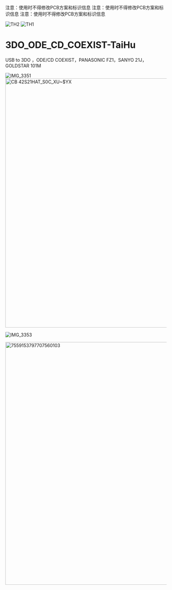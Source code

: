 注意：使用时不得修改PCB方案和标识信息
注意：使用时不得修改PCB方案和标识信息
注意：使用时不得修改PCB方案和标识信息

![TH2](https://github.com/user-attachments/assets/e81c27fc-387a-455b-bde7-9a6cc76c9c44)
![TH1](https://github.com/user-attachments/assets/3e91899a-0517-4641-a3e1-ae7a3322934c)

# 3DO_ODE_CD_COEXIST-TaiHu
USB to 3DO ，ODE/CD COEXIST，PANASONIC FZ1，SANYO 21J，GOLDSTAR 101M


![IMG_3351](https://github.com/user-attachments/assets/92f0a645-f4a6-438d-8570-9c39d35f7bf9)
<img width="1377" height="775" alt="CB 42S21HAT_S0C_XU~$YX" src="https://github.com/user-attachments/assets/42a98d35-44d5-4ca3-94a5-7d183922a2e6" />

![IMG_3353](https://github.com/user-attachments/assets/7f253b69-ad0d-465d-8fd3-7bb4c65284c0)

<img width="1285" height="755" alt="7559153797707560103" src="https://github.com/user-attachments/assets/941edb7a-88c5-42d6-812d-eb49457203ad" />
